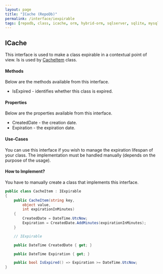 ```yaml
---
layout: page
title: "ICache (RepoDb)"
permalink: /interface/iexpirable
tags: [repodb, class, icache, orm, hybrid-orm, sqlserver, sqlite, mysql, postgresql]
---
```


## ICache

This interface is used to make a class expirable in a contextual point of view. Is is used by [CacheItem](/class/cacheitem) class.

#### Methods

Below are the methods available from this interface.

- IsExpired - identifies whether this class is expired.

#### Properties

Below are the properties available from this interface.

- CreatedDate - the creation date.
- Expiration - the expiration date.

#### Use-Cases

You can use this interface if you wish to manage the expiration lifespan of your class. The implementation must be handled manually (depends on the purpose of the usage).

#### How to Implement?

You have to manually create a class that implements this interface.

```csharp
public class CacheItem : IExpirable
{
    public CacheItem(string key,
        object value,
        int expirationInMinutes)
    {
        CreatedDate = DateTime.UtcNow;
        Expiration = CreatedDate.AddMinutes(expirationInMinutes);
    }

    // IExpirable

    public DateTime CreatedDate { get; }

    public DateTime Expiration { get; }

    public bool IsExpired() => Expiration >= DateTime.UtcNow;
}
```